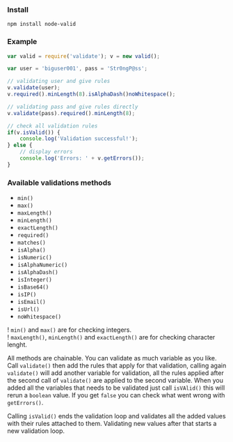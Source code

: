 ### Install
    npm install node-valid

### Example

```js
var valid = require('validate'); v = new valid();

var user = 'biguser001', pass = 'Str0ngP@ss';

// validating user and give rules
v.validate(user); 
v.required().minLength(8).isAlphaDash()noWhitespace();

// validating pass and give rules directly
v.validate(pass).required().minLength(8);

// check all validation rules
if(v.isValid()) { 
    console.log('Validation successful!');
} else {
    // display errors
    console.log('Errors: ' + v.getErrors());
}
```

### Available validations methods
- `min()`
- `max()`
- `maxLength()`
- `minLength()`
- `exactLength()`
- `required()`
- `matches()`
- `isAlpha()`
- `isNumeric()`
- `isAlphaNumeric()`
- `isAlphaDash()`
- `isInteger()`
- `isBase64()`
- `isIP()`
- `isEmail()`
- `isUrl()`
- `noWhitespace()`

! `min()` and `max()` are for checking integers.  
! `maxLength()`, `minLength()` and `exactLength()` are for checking character lenght.

All methods are chainable. You can validate as much variable as you like. Call `validate()` then add the rules that apply for that validation, calling again `validate()` will add another variable for validation, all the rules applied after the second call of `validate()` are applied to the second variable. When you added all the variables that needs to be validated just call `isVAlid()` this will rerun a `boolean` value. If you get `false` you can check what went wrong with `getErrors()`.

Calling `isValid()` ends the validation loop and validates all the added values with their rules attached to them. Validating new values after that starts a new validation loop.

